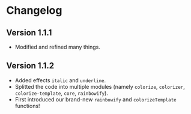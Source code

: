 # Changelog

## Version 1.1.1

- Modified and refined many things.

## Version 1.1.2

- Added effects `italic` and `underline`.
- Splitted the code into multiple modules (namely `colorize`, `colorizer`, `colorize-template`, `core`, `rainbowify`).
- First introduced our brand-new `rainbowify` and `colorizeTemplate` functions!
